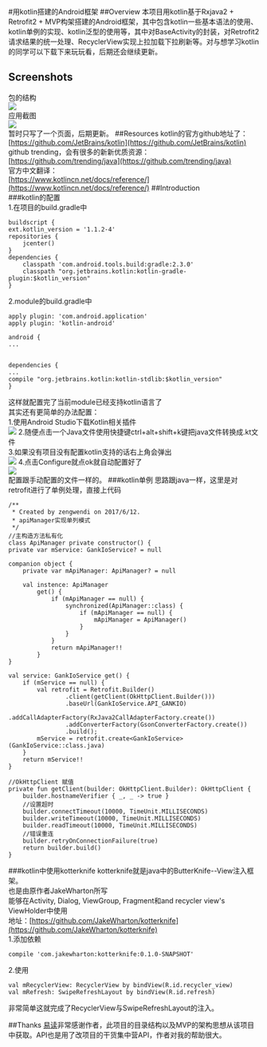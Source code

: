 #用kotlin搭建的Android框架
##Overview
本项目用kotlin基于Rxjava2 + Retrofit2  + MVP构架搭建的Android框架，其中包含kotlin一些基本语法的使用、kotlin单例的实现、kotlin泛型的使用等，其中对BaseActivity的封装，对Retrofit2请求结果的统一处理、RecyclerView实现上拉加载下拉刷新等。对与想学习kotlin的同学可以下载下来玩玩看，后期还会继续更新。

##
## Screenshots
包的结构  
![](http://i.imgur.com/ygwgKQy.png)  
应用截图  
![](http://i.imgur.com/VvT1wM4.png)  
暂时只写了一个页面，后期更新。
##Resources
kotlin的官方github地址了：  
[https://github.com/JetBrains/kotlin](https://github.com/JetBrains/kotlin)  
github trending，会有很多的新新优质资源：  
[https://github.com/trending/java](https://github.com/trending/java)  
官方中文翻译：  
[https://www.kotlincn.net/docs/reference/](https://www.kotlincn.net/docs/reference/)
##Introduction   
###kotlin的配置   
1.在项目的build.gradle中
	
	buildscript {
    ext.kotlin_version = '1.1.2-4'
    repositories {
        jcenter()
    }
    dependencies {
        classpath 'com.android.tools.build:gradle:2.3.0'
        classpath "org.jetbrains.kotlin:kotlin-gradle-plugin:$kotlin_version"
    }
2.module的build.gradle中
	
	apply plugin: 'com.android.application'
	apply plugin: 'kotlin-android'

	android {
    ...
	

	dependencies {
    ...
    compile "org.jetbrains.kotlin:kotlin-stdlib:$kotlin_version"
	}
这样就配置完了当前module已经支持kotlin语言了  
其实还有更简单的办法配置：  
1.使用Android Studio下载Kotlin相关插件  
![](http://i.imgur.com/yYw9NlO.png)
2.随便点击一个Java文件使用快捷键ctrl+alt+shift+k键把java文件转换成.kt文件  
3.如果没有项目没有配置kotlin支持的话右上角会弹出  
![](http://i.imgur.com/Vn6thbb.png)
4.点击Configure就点ok就自动配置好了  
![](http://i.imgur.com/u1HkpO9.png)  
配置跟手动配置的文件一样的。
###kotlin单例
思路跟java一样，这里是对retrofit进行了单例处理，直接上代码
	
	/**
     * Created by zengwendi on 2017/6/12.
     * apiManager实现单列模式
     */
    //主构造方法私有化
    class ApiManager private constructor() {
    private var mService: GankIoService? = null

    companion object {
        private var mApiManager: ApiManager? = null

        val instence: ApiManager
            get() {
                if (mApiManager == null) {
                    synchronized(ApiManager::class) {
                        if (mApiManager == null) {
                            mApiManager = ApiManager()
                        }
                    }
                }
                return mApiManager!!
            }
    }

    val service: GankIoService get() {
        if (mService == null) {
            val retrofit = Retrofit.Builder()
                    .client(getClient(OkHttpClient.Builder()))
                    .baseUrl(GankIoService.API_GANKIO)
                    .addCallAdapterFactory(RxJava2CallAdapterFactory.create())
                    .addConverterFactory(GsonConverterFactory.create())
                    .build();
            mService = retrofit.create<GankIoService>(GankIoService::class.java)
        }
        return mService!!
    }

    //OkHttpClient 赋值
    private fun getClient(builder: OkHttpClient.Builder): OkHttpClient {
        builder.hostnameVerifier { _, _ -> true }
        //设置超时
        builder.connectTimeout(10000, TimeUnit.MILLISECONDS)
        builder.writeTimeout(10000, TimeUnit.MILLISECONDS)
        builder.readTimeout(10000, TimeUnit.MILLISECONDS)
        //错误重连
        builder.retryOnConnectionFailure(true)
        return builder.build()
    }

###kotlin中使用kotterknife	
kotterknife就是java中的ButterKnife--View注入框架。  
也是由原作者JakeWharton所写  
能够在Activity, Dialog, ViewGroup, Fragment和and recycler view's ViewHolder中使用    
地址：[https://github.com/JakeWharton/kotterknife](https://github.com/JakeWharton/kotterknife)  
1.添加依赖	
   
	compile 'com.jakewharton:kotterknife:0.1.0-SNAPSHOT'
2.使用
	
	val mRecyclerView: RecyclerView by bindView(R.id.recycler_view)
    val mRefresh: SwipeRefreshLayout by bindView(R.id.refresh)

非常简单这就完成了RecyclerView与SwipeRefreshLayout的注入。

##Thanks
[易读](https://github.com/laotan7237/EasyReader)非常感谢作者，此项目的目录结构以及MVP的架构思想从该项目中获取。API也是用了改项目的干货集中营API，作者对我的帮助很大。